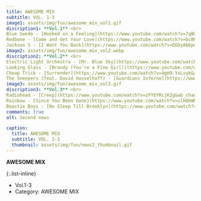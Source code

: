 ```yaml
---
title: AWESOME MIX
subtitle: VOL. 1-3
image1: assets/img/fun/awesome_mix_vol1.gif
discription1: **Vol.1** <br>
Blue Swede - [Hooked on a Feeling](https://www.youtube.com/watch?v=7q0UTFq-o-o&ab_channel=Bj%C3%B6rnSkifs-Topic) <br>
Redbone - [Come and Get Your Love](https://www.youtube.com/watch?v=bc0KhhjJP98&ab_channel=RedboneVEVO) <br>
Jackson 5 - [I Want You Back](https://www.youtube.com/watch?v=DGDyAb6pePo&ab_channel=JoelGustafsson) 
image2: assets/img/fun/awesome_mix_vol2.webp
discription2: **Vol.2** <br>
Electric Light Orchestra - [Mr. Blue Sky](https://www.youtube.com/watch?v=bJ8Sz8CJY5g&ab_channel=ElectricLightOrchestra-Topic) <br>
Looking Glass - [Brandy (You're a Fine Girl)](https://www.youtube.com/watch?v=DVx8L7a3MuE&ab_channel=LookingGlassVEVO) <br>
Cheap Trick - [Surrender](https://www.youtube.com/watch?v=4gH9-YxLvyk&ab_channel=CheapTrick-Topic) <br>
The Sneepers (feat. David Hasselhoff) - [Guardians Inferno](https://www.youtube.com/watch?v=3MMMe1drnZY&ab_channel=MarvelEntertainment)
image3: assets/img/fun/awesome_mix_vol3.gif
discription3: **Vol.3** <br>
Radiohead - [Creep](https://www.youtube.com/watch?v=zFYEYRcjK2g&ab_channel=Radiohead-Topic) <br>
Rainbow - [Since You Been Gone](https://www.youtube.com/watch?v=ulHO6WNw1Ts&ab_channel=%E2%99%AAFenderGibsonSounds%E2%99%AA) <br>
Beastie Boys - [No Sleep Till Brooklyn](https://www.youtube.com/watch?v=9b9-S5EB0mw&ab_channel=BeastieBoys-Topic)
comments: true
alt: Second news

caption:
  title: AWESOME MIX
  subtitle: VOL. 1-3
  thumbnail: assets/img/fun/news2_thumbnail.gif
---
```

**AWESOME MIX** <br>

{:.list-inline}
- Vol.1-3
- Category: AWESOME MIX


